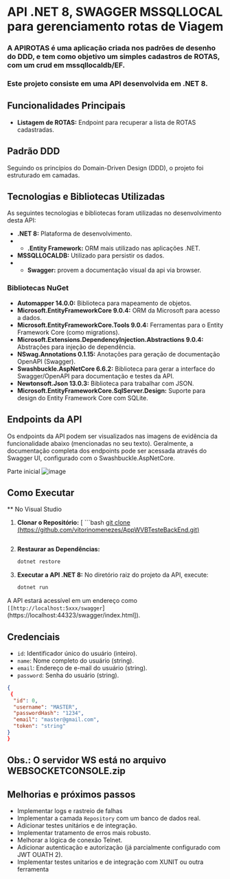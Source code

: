 # API .NET 8, SWAGGER MSSQLLOCAL para gerenciamento rotas de Viagem

### A APIROTAS é uma aplicação criada nos padrões de desenho do DDD, e tem como objetivo um simples cadastros de ROTAS, com um crud em mssqllocaldb/EF.

### Este projeto consiste em uma API desenvolvida em .NET 8.

## Funcionalidades Principais

* **Listagem de ROTAS:** Endpoint para recuperar a lista de ROTAS cadastradas.

## Padrão DDD 

Seguindo os princípios do Domain-Driven Design (DDD), o projeto foi estruturado em camadas.

## Tecnologias e Bibliotecas Utilizadas

As seguintes tecnologias e bibliotecas foram utilizadas no desenvolvimento desta API:

* **.NET 8:** Plataforma de desenvolvimento.
* * **.Entity Framework:** ORM mais utilizado nas aplicações .NET.
* **MSSQLLOCALDB:** Utilizado para persistir os dados.
* * **Swagger:** provem a documentação visual da api via browser.

### Bibliotecas NuGet

* **Automapper 14.0.0:** Biblioteca para mapeamento de objetos.
* **Microsoft.EntityFrameworkCore 9.0.4:** ORM da Microsoft para acesso a dados.
* **Microsoft.EntityFrameworkCore.Tools 9.0.4:** Ferramentas para o Entity Framework Core (como migrations).
* **Microsoft.Extensions.DependencyInjection.Abstractions 9.0.4:** Abstrações para injeção de dependência.
* **NSwag.Annotations 0.1.15:** Anotações para geração de documentação OpenAPI (Swagger).
* **Swashbuckle.AspNetCore 6.6.2:** Biblioteca para gerar a interface do Swagger/OpenAPI para documentação e testes da API.
* **Newtonsoft.Json 13.0.3:** Biblioteca para trabalhar com JSON.
* **Microsoft.EntityFrameworkCore.SqlServer.Design:** Suporte para design do Entity Framework Core com SQLite.


## Endpoints da API

Os endpoints da API podem ser visualizados nas imagens de evidência da funcionalidade abaixo (mencionadas no seu texto). Geralmente, a documentação completa dos endpoints pode ser acessada através do Swagger UI, configurado com o Swashbuckle.AspNetCore.

Parte inicial
![image](https://github.com/user-attachments/assets/56d35e37-2518-4791-a41f-00385ed77271)

## Como Executar

** No Visual Studio

1.  **Clonar o Repositório:**
   [ ```bash
    [git clone (https://github.com/vitorinomenezes/AppWVBTesteBackEnd.git)](https://github.com/vitorinomenezes/ApiBlog.git)
    ```

2.  **Restaurar as Dependências:**
    ```bash
    dotnet restore
    ```
5.  **Executar a API .NET 8:**
    No diretório raiz do projeto da API, execute:
    ```bash
    dotnet run
    ```

A API estará acessível em um endereço como `[[http://localhost:5xxx/swagger`](https://localhost:44323/swagger/index.html]).

## Credenciais
* `id`: Identificador único do usuário (inteiro).
* `name`: Nome completo do usuário (string).
* `email`: Endereço de e-mail do usuário (string).
* `password`: Senha do usuário (string).
```json
{
 {
  "id": 0,
  "username": "MASTER",
  "passwordHash": "1234",
  "email": "master@gmail.com",
  "token": "string"
}
}
```
## Obs.: O servidor WS está no arquivo WEBSOCKETCONSOLE.zip

## Melhorias e próximos passos 
* Implementar logs e rastreio de falhas
* Implementar a camada `Repository` com um banco de dados real.
* Adicionar testes unitários e de integração.
* Implementar tratamento de erros mais robusto.
* Melhorar a lógica de conexão Telnet.
* Adicionar autenticação e autorização (já parcialmente configurado com JWT OUATH 2).
* Implementar testes unitarios e de integração com XUNIT ou outra ferramenta

